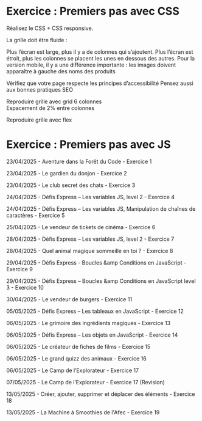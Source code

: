 # Exercice : Premiers pas avec CSS

Réalisez le CSS + CSS responsive.

La grille doit être fluide :

Plus l’écran est large, plus il y a de colonnes qui s’ajoutent.
Plus l’écran est étroit, plus les colonnes se placent les unes en dessous des autres.
Pour la version mobile, il y a une différence importante : les images doivent apparaître à gauche des noms des produits 

Vérifiez que votre page respecte les principes d’accessibilité 
Pensez aussi aux bonnes pratiques SEO

Reproduire grille avec grid 6 colonnes   
Espacement de 2% entre colonnes  
     
Reproduire grille avec flex    



# Exercice : Premiers pas avec JS

23/04/2025 - Aventure dans la Forêt du Code - Exercice 1

23/04/2025 - Le gardien du donjon - Exercice 2

23/04/2025 - Le club secret des chats - Exercice 3

24/04/2025 - Défis Express – Les variables JS, level 2 - Exercice 4

24/04/2025 - Défis Express – Les variables JS, Manipulation de chaînes de caractères - Exercice 5

25/04/2025 - Le vendeur de tickets de cinéma - Exercice 6

28/04/2025 - Défis Express – Les variables JS, level 2 - Exercice 7

28/04/2025 - Quel animal magique sommeille en toi ? - Exercice 8

29/04/2025 - Défis Express - Boucles &amp Conditions en JavaScript - Exercice 9

29/04/2025 - Défis Express – Boucles &amp Conditions en JavaScript level 3 - Exercice 10

30/04/2025 - Le vendeur de burgers - Exercice 11

05/05/2025 - Défis Express – Les tableaux en JavaScript - Exercice 12

06/05/2025 - Le grimoire des ingrédients magiques - Exercice 13

06/05/2025 - Défis Express – Les objets en JavaScript - Exercice 14

06/05/2025 - Le créateur de fiches de films - Exercice 15

06/05/2025 - Le grand quizz des animaux - Exercice 16

06/05/2025 - Le Camp de l’Explorateur - Exercice 17

07/05/2025 - Le Camp de l’Explorateur - Exercice 17 (Revision)

13/05/2025 - Créer, ajouter, supprimer et déplacer des éléments - Exercice 18

13/05/2025 - La Machine à Smoothies de l'Afec - Exercice 19